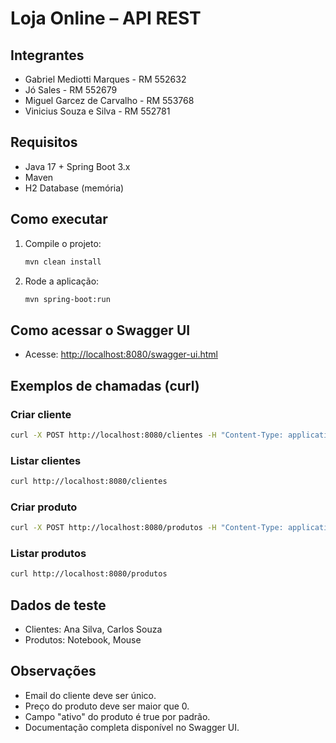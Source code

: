# Loja Online – API REST

## Integrantes
- Gabriel Mediotti Marques - RM 552632
- Jó Sales - RM 552679
- Miguel Garcez de Carvalho - RM 553768
- Vinicius Souza e Silva - RM 552781

## Requisitos
- Java 17 + Spring Boot 3.x
- Maven
- H2 Database (memória)

## Como executar

1. Compile o projeto:
   ```sh
   mvn clean install
   ```
2. Rode a aplicação:
   ```sh
   mvn spring-boot:run
   ```

## Como acessar o Swagger UI
- Acesse: [http://localhost:8080/swagger-ui.html](http://localhost:8080/swagger-ui.html)

## Exemplos de chamadas (curl)

### Criar cliente
```sh
curl -X POST http://localhost:8080/clientes -H "Content-Type: application/json" -d '{"nome":"Ana","email":"ana@email.com","documento":"123"}'
```

### Listar clientes
```sh
curl http://localhost:8080/clientes
```

### Criar produto
```sh
curl -X POST http://localhost:8080/produtos -H "Content-Type: application/json" -d '{"nome":"Mouse","preco":120.0,"categoria":"Acessórios","descricao":"USB"}'
```

### Listar produtos
```sh
curl http://localhost:8080/produtos
```

## Dados de teste
- Clientes: Ana Silva, Carlos Souza
- Produtos: Notebook, Mouse

## Observações
- Email do cliente deve ser único.
- Preço do produto deve ser maior que 0.
- Campo "ativo" do produto é true por padrão.
- Documentação completa disponível no Swagger UI.


